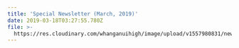 ```yaml
---
title: 'Special Newsletter (March, 2019)'
date: 2019-03-18T03:27:55.780Z
file: >-
  https://res.cloudinary.com/whanganuihigh/image/upload/v1557980831/newsletters/Special-Newsletter-18.03.19.pdf
---
```


